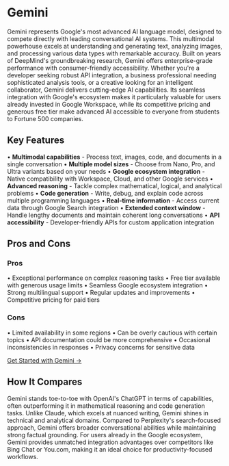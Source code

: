 # Gemini

Gemini represents Google's most advanced AI language model, designed to compete directly with leading conversational AI systems. This multimodal powerhouse excels at understanding and generating text, analyzing images, and processing various data types with remarkable accuracy. Built on years of DeepMind's groundbreaking research, Gemini offers enterprise-grade performance with consumer-friendly accessibility. Whether you're a developer seeking robust API integration, a business professional needing sophisticated analysis tools, or a creative looking for an intelligent collaborator, Gemini delivers cutting-edge AI capabilities. Its seamless integration with Google's ecosystem makes it particularly valuable for users already invested in Google Workspace, while its competitive pricing and generous free tier make advanced AI accessible to everyone from students to Fortune 500 companies.

## Key Features

• **Multimodal capabilities** - Process text, images, code, and documents in a single conversation
• **Multiple model sizes** - Choose from Nano, Pro, and Ultra variants based on your needs
• **Google ecosystem integration** - Native compatibility with Workspace, Cloud, and other Google services
• **Advanced reasoning** - Tackle complex mathematical, logical, and analytical problems
• **Code generation** - Write, debug, and explain code across multiple programming languages
• **Real-time information** - Access current data through Google Search integration
• **Extended context window** - Handle lengthy documents and maintain coherent long conversations
• **API accessibility** - Developer-friendly APIs for custom application integration

## Pros and Cons

### Pros
• Exceptional performance on complex reasoning tasks
• Free tier available with generous usage limits
• Seamless Google ecosystem integration
• Strong multilingual support
• Regular updates and improvements
• Competitive pricing for paid tiers

### Cons
• Limited availability in some regions
• Can be overly cautious with certain topics
• API documentation could be more comprehensive
• Occasional inconsistencies in responses
• Privacy concerns for sensitive data

[Get Started with Gemini →](https://deepmind.google/gemini)

## How It Compares

Gemini stands toe-to-toe with OpenAI's ChatGPT in terms of capabilities, often outperforming it in mathematical reasoning and code generation tasks. Unlike Claude, which excels at nuanced writing, Gemini shines in technical and analytical domains. Compared to Perplexity's search-focused approach, Gemini offers broader conversational abilities while maintaining strong factual grounding. For users already in the Google ecosystem, Gemini provides unmatched integration advantages over competitors like Bing Chat or You.com, making it an ideal choice for productivity-focused workflows.